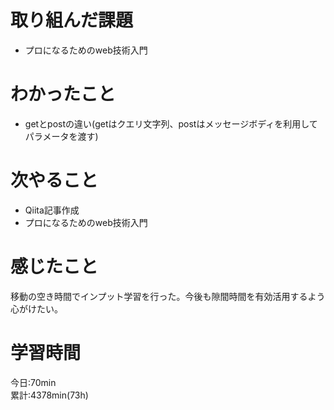 # 取り組んだ課題   
- プロになるためのweb技術入門   
# わかったこと   
- getとpostの違い(getはクエリ文字列、postはメッセージボディを利用してパラメータを渡す)  
# 次やること
- Qiita記事作成  
- プロになるためのweb技術入門 
# 感じたこと
移動の空き時間でインプット学習を行った。今後も隙間時間を有効活用するよう心がけたい。  
# 学習時間  
今日:70min  
累計:4378min(73h)  
